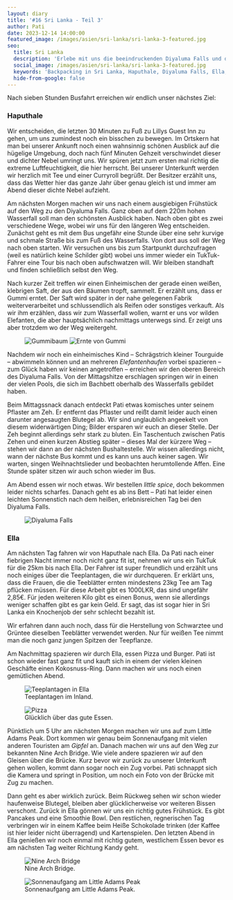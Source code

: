 ```yaml
---
layout: diary
title: '#16 Sri Lanka - Teil 3'
author: Pati
date: 2023-12-14 14:00:00
featured_image: /images/asien/sri-lanka/sri-lanka-3-featured.jpg
seo:
  title: Sri Lanka
  description: 'Erlebe mit uns die beeindruckenden Diyaluma Falls und die idyllischen Teeplantagen von Haputhale bis Ella.'
  social_image: /images/asien/sri-lanka/sri-lanka-3-featured.jpg
  keywords: 'Backpacking in Sri Lanka, Haputhale, Diyaluma Falls, Ella, Teeplantagen, Nine Arch Bridge, Little Adams Peak'
  hide-from-google: false
---
```

Nach sieben Stunden Busfahrt erreichen wir endlich unser nächstes Ziel:

### Haputhale

Wir entscheiden, die letzten 30 Minuten zu Fuß zu Lillys Guest Inn zu gehen, um uns zumindest noch ein bisschen zu bewegen. Im Ortskern hat man bei unserer Ankunft noch einen wahnsinnig schönen Ausblick auf die hügelige Umgebung, doch nach fünf Minuten Gehzeit verschwindet dieser und dichter Nebel umringt uns. Wir spüren jetzt zum ersten mal richtig die extreme Luftfeuchtigkeit, die hier herrscht. Bei unserer Unterkunft werden wir herzlich mit Tee und einer Curryroll begrüßt. Der Besitzer erzählt uns, dass das Wetter hier das ganze Jahr über genau gleich ist und immer am Abend dieser dichte Nebel aufzieht.

Am nächsten Morgen machen wir uns nach einem ausgiebigen Frühstück auf den Weg zu den Diyaluma Falls. Ganz oben auf dem 220m hohen Wasserfall soll man den schönsten Ausblick haben. Nach oben gibt es zwei verschiedene Wege, wobei wir uns für den längeren Weg entscheiden. Zunächst geht es mit dem Bus ungefähr eine Stunde über eine sehr kurvige und schmale Straße bis zum Fuß des Wasserfalls. Von dort aus soll der Weg nach oben starten. Wir versuchen uns bis zum Startpunkt durchzufragen (weil es natürlich keine Schilder gibt) wobei uns immer wieder ein TukTuk-Fahrer eine Tour bis nach oben aufschwatzen will. Wir bleiben standhaft und finden schließlich selbst den Weg. 

Nach kurzer Zeit treffen wir einen Einheimischen der gerade einen weißen, klebrigen Saft, der aus den Bäumen tropft, sammelt. Er erzählt uns, dass er Gummi erntet. Der Saft wird später in der nahe gelegenen Fabrik weiterverarbeitet und schlussendlich als Reifen oder sonstiges verkauft. Als wir ihm erzählen, dass wir zum Wasserfall wollen, warnt er uns vor wilden Elefanten, die aber hauptsächlich nachmittags unterwegs sind. Er zeigt uns aber trotzdem wo der Weg weitergeht.

<figure class="img2">
  <img src="/images/asien/sri-lanka/sri-lanka-16.jpg" alt="Gummibaum">
  <img src="/images/asien/sri-lanka/sri-lanka-17.jpg" alt="Ernte von Gummi">
</figure>

Nachdem wir noch ein einheimisches Kind – Schrägstrich kleiner Tourguide – abwimmeln können und an mehreren *Elefantenhaufen* vorbei spazieren – zum Glück haben wir keinen angetroffen – erreichen wir den oberen Bereich des Diyaluma Falls. Von der Mittagshitze erschlagen springen wir in einen der vielen Pools, die sich im Bachbett oberhalb des Wasserfalls gebildet haben.

Beim Mittagssnack danach entdeckt Pati etwas komisches unter seinem Pflaster am Zeh. Er entfernt das Pflaster und reißt damit leider auch einen darunter angesaugten Blutegel ab. Wir sind unglaublich angeekelt von diesem widerwärtigen Ding; Bilder ersparen wir euch an dieser Stelle. Der Zeh beginnt allerdings sehr stark zu bluten. Ein Taschentuch zwischen Patis Zehen und einen kurzen Abstieg später – dieses Mal der kürzere Weg – stehen wir dann an der nächsten Bushaltestelle. Wir wissen allerdings nicht, wann der nächste Bus kommt und es kann uns auch keiner sagen. Wir warten, singen Weihnachtslieder und beobachten herumtollende Affen. Eine Stunde später sitzen wir auch schon wieder im Bus. 

Am Abend essen wir noch etwas. Wir bestellen *little spice*, doch bekommen leider nichts scharfes. Danach geht es ab ins Bett – Pati hat leider einen leichten Sonnenstich nach dem heißen, erlebnisreichen Tag bei den Diyaluma Falls.

<figure class="img1">
  <img src="/images/asien/sri-lanka/sri-lanka-15.jpg" alt="Diyaluma Falls">
</figure>

### Ella

Am nächsten Tag fahren wir von Haputhale nach Ella. Da Pati nach einer fiebrigen Nacht immer noch nicht ganz fit ist, nehmen wir uns ein TukTuk für die 25km bis nach Ella. Der Fahrer ist super freundlich und erzählt uns noch einiges über die Teeplantagen, die wir durchqueren. Er erklärt uns, dass die Frauen, die die Teeblätter ernten mindestens 23kg Tee am Tag pflücken müssen. Für diese Arbeit gibt es 1000LKR, das sind ungefähr 2,85€. Für jeden weiteren Kilo gibt es einen Bonus, wenn sie allerdings weniger schaffen gibt es gar kein Geld. Er sagt, das ist sogar hier in Sri Lanka ein Knochenjob der sehr schlecht bezahlt ist. 

Wir erfahren dann auch noch, dass für die Herstellung von Schwarztee und Grüntee dieselben Teeblätter verwendet werden. Nur für weißen Tee nimmt man die noch ganz jungen Spitzen der Teepflanze. 

Am Nachmittag spazieren wir durch Ella, essen Pizza und Burger. Pati ist schon wieder fast ganz fit und kauft sich in einem der vielen kleinen Geschäfte einen Kokosnuss-Ring. Dann machen wir uns noch einen gemütlichen Abend. 

<div class="img2">
  <figure>
    <img src="/images/asien/sri-lanka/sri-lanka-14.jpg" alt="Teeplantagen in Ella">
    <figcaption> Teeplantagen im Inland.</figcaption>
  </figure>
  <figure>
    <img src="/images/asien/sri-lanka/sri-lanka-18.jpg" alt="Pizza">
    <figcaption> Glücklich über das gute Essen.</figcaption>
  </figure>
</div>

Pünktlich um 5 Uhr am nächsten Morgen machen wir uns auf zum Little Adams Peak. Dort kommen wir genau beim Sonnenaufgang mit vielen anderen Touristen am *Gipfel* an. Danach machen wir uns auf den Weg zur bekannten Nine Arch Bridge. Wie viele andere spazieren wir auf den Gleisen über die Brücke. Kurz bevor wir zurück zu unserer Unterkunft gehen wollen, kommt dann sogar noch ein Zug vorbei. Pati schnappt sich die Kamera und springt in Position, um noch ein Foto von der Brücke mit Zug zu machen.

Dann geht es aber wirklich zurück. Beim Rückweg sehen wir schon wieder haufenweise Blutegel, bleiben aber glücklicherweise vor weiteren Bissen verschont. Zurück in Ella gönnen wir uns ein richtig gutes Frühstück. Es gibt Pancakes und eine Smoothie Bowl. Den restlichen, regnerischen Tag verbringen wir in einem Kaffee beim Heiße Schokolade trinken (der Kaffee ist hier leider nicht überragend) und Kartenspielen. Den letzten Abend in Ella genießen wir noch einmal mit richtig gutem, westlichem Essen bevor es am nächsten Tag weiter Richtung Kandy geht.

<figure class="img1">
  <img src="/images/asien/sri-lanka/sri-lanka-19.jpg" alt="Nine Arch Bridge">
  <figcaption> Nine Arch Bridge.</figcaption>
</figure>
<figure class="img1">
  <img src="/images/asien/sri-lanka/sri-lanka-13.jpg" alt="Sonnenaufgang am Little Adams Peak">
  <figcaption> Sonnenaufgang am Little Adams Peak.</figcaption>
</figure>
